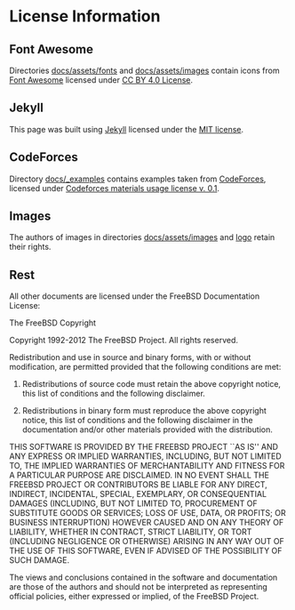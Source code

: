# License Information

## Font Awesome

Directories [docs/assets/fonts](docs/assets/fonts) and
[docs/assets/images](docs/assets/images) contain icons from [Font
Awesome](https://fontawesome.com/) licensed under [CC BY 4.0
License](https://creativecommons.org/licenses/by/4.0/).

## Jekyll

This page was built using [Jekyll](https://jekyllrb.com/) licensed under the
[MIT license](https://github.com/jekyll/jekyll/blob/master/LICENSE).

## CodeForces

Directory [docs/_examples](docs/_examples) contains examples taken from
[CodeForces](https://codeforces.com), licensed under [Codeforces materials usage
license v. 0.1](https://codeforces.com/blog/entry/967).

## Images

The authors of images in directories [docs/assets/images](docs/assets/images)
and [logo](logo) retain their rights.

## Rest

All other documents are licensed under the FreeBSD Documentation License:

The FreeBSD Copyright

Copyright 1992-2012 The FreeBSD Project. All rights reserved.

Redistribution and use in source and binary forms, with or without
modification, are permitted provided that the following conditions are
met:

1. Redistributions of source code must retain the above copyright notice,
this list of conditions and the following disclaimer.

2. Redistributions in binary form must reproduce the above copyright notice,
this list of conditions and the following disclaimer in the documentation
and/or other materials provided with the distribution.

THIS SOFTWARE IS PROVIDED BY THE FREEBSD PROJECT ``AS IS'' AND ANY EXPRESS
OR IMPLIED WARRANTIES, INCLUDING, BUT NOT LIMITED TO, THE IMPLIED WARRANTIES
OF MERCHANTABILITY AND FITNESS FOR A PARTICULAR PURPOSE ARE DISCLAIMED. IN
NO EVENT SHALL THE FREEBSD PROJECT OR CONTRIBUTORS BE LIABLE FOR ANY DIRECT,
INDIRECT, INCIDENTAL, SPECIAL, EXEMPLARY, OR CONSEQUENTIAL DAMAGES
(INCLUDING, BUT NOT LIMITED TO, PROCUREMENT OF SUBSTITUTE GOODS OR SERVICES;
LOSS OF USE, DATA, OR PROFITS; OR BUSINESS INTERRUPTION) HOWEVER CAUSED AND
ON ANY THEORY OF LIABILITY, WHETHER IN CONTRACT, STRICT LIABILITY, OR TORT
(INCLUDING NEGLIGENCE OR OTHERWISE) ARISING IN ANY WAY OUT OF THE USE OF
THIS SOFTWARE, EVEN IF ADVISED OF THE POSSIBILITY OF SUCH DAMAGE.

The views and conclusions contained in the software and documentation
are those of the authors and should not be interpreted as representing
official policies, either expressed or implied, of the FreeBSD
Project.
